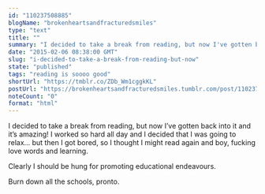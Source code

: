 ```yaml
---
id: "110237508885"
blogName: "brokenheartsandfracturedsmiles"
type: "text"
title: ""
summary: "I decided to take a break from reading, but now I've gotten back into it and it's amazing! I worked so hard all day and I..."
date: "2015-02-06 08:38:00 GMT"
slug: "i-decided-to-take-a-break-from-reading-but-now"
state: "published"
tags: "reading is soooo good"
shortUrl: "https://tmblr.co/ZDb_Wm1cggkKL"
postUrl: "https://brokenheartsandfracturedsmiles.tumblr.com/post/110237508885/i-decided-to-take-a-break-from-reading-but-now"
noteCount: "0"
format: "html"
---
```


I decided to take a break from reading, but now I’ve gotten back into it and it’s amazing! I worked so hard all day and I decided that I was going to relax… but then I got bored, so I thought I might read again and boy, fucking love words and learning. 

Clearly I should be hung for promoting educational endeavours. 

Burn down all the schools, pronto.